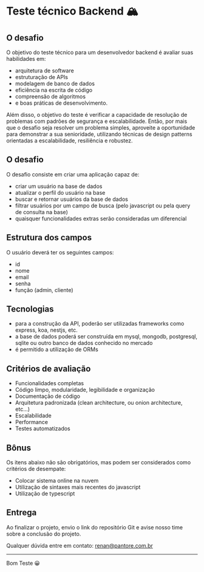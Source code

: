 # Teste técnico Backend 🏔️

## O desafio
O objetivo do teste técnico para um desenvolvedor backend é avaliar suas habilidades em:
- arquitetura de software
- estruturação de APIs
- modelagem de banco de dados
- eficiência na escrita de código
- compreensão de algoritmos
- e boas práticas de desenvolvimento.

Além disso, o objetivo do teste é verificar a capacidade de resolução de problemas com padrões de segurança e escalabilidade. Então, por mais que o desafio seja resolver um problema simples, aproveite a oportunidade para demonstrar a sua senioridade, utilizando técnicas de design patterns orientadas a escalabilidade, resiliência e robustez.

## O desafio

O desafio consiste em criar uma aplicação capaz de:
- criar um usuário na base de dados
- atualizar o perfil do usuário na base
- buscar e retornar usuários da base de dados
- filtrar usuários por um campo de busca (pelo javascript ou pela query de consulta na base)
- quaisquer funcionalidades extras serão consideradas um diferencial

## Estrutura dos campos

O usuário deverá ter os seguintes campos:
- id
- nome
- email
- senha
- função (admin, cliente)

## Tecnologias

- para a construção da API, poderão ser utilizadas frameworks como express, koa, nestjs, etc.
- a base de dados poderá ser construída em mysql, mongodb, postgresql, sqlite ou outro banco de dados conhecido no mercado
- é permitido a utilização de ORMs

## Critérios de avaliação

- Funcionalidades completas
- Código limpo, modularidade, legibilidade e organização
- Documentação de código
- Arquitetura padronizada (clean architecture, ou onion architecture, etc...)
- Escalabilidade
- Performance
- Testes automatizados

## Bônus

Os itens abaixo não são obrigatórios, mas podem ser considerados como critérios de desempate:
- Colocar sistema online na nuvem
- Utilização de sintaxes mais recentes do javascript
- Utilização de typescript

## Entrega

Ao finalizar o projeto, envio o link do repositório Git e avise nosso time sobre a conclusão do projeto.

Qualquer dúvida entre em contato:
renan@pantore.com.br

---

Bom Teste 😀
